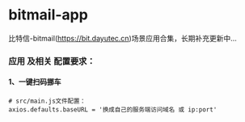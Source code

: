 # bitmail-app
比特信-bitmail(https://bit.dayutec.cn)场景应用合集，长期补充更新中...



### 应用 及相关 配置要求：

#### 1、一键扫码挪车

```shell
# src/main.js文件配置： 
axios.defaults.baseURL = '换成自己的服务端访问域名 或 ip:port'
```

